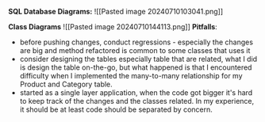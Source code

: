 **SQL Database Diagrams:** ![[Pasted image 20240710103041.png]]



**Class Diagrams**
![[Pasted image 20240710144113.png]]
**Pitfalls**:
- before pushing changes, conduct regressions - especially the changes are big and method refactored is common to some classes that uses it
- consider designing the tables especially table that are related, what I did is design the table on-the-go, but what happened is that I encountered difficulty when I implemented the many-to-many relationship for my Product and Category table. 
- started as a single layer application, when the code got bigger it's hard to keep track of the changes and the classes related. In my experience, it should be at least code should be separated by concern.
